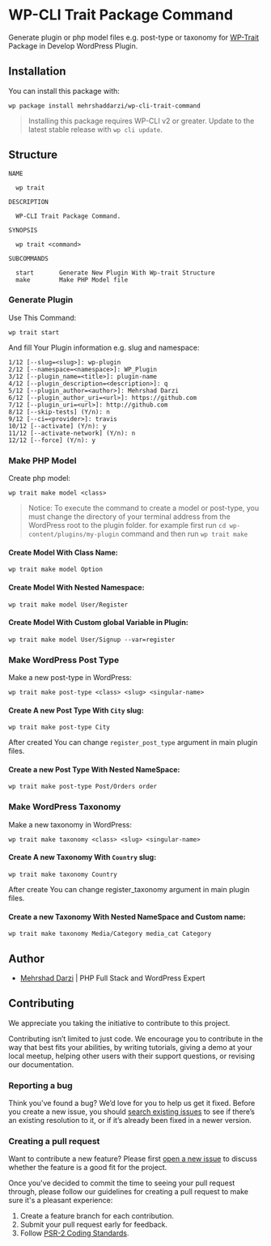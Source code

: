 # WP-CLI Trait Package Command

Generate plugin or php model files e.g. post-type or taxonomy for [WP-Trait](https://github.com/mehrshaddarzi/wp-trait) Package in Develop WordPress Plugin.

## Installation

You can install this package with:

```console
wp package install mehrshaddarzi/wp-cli-trait-command
```

> Installing this package requires WP-CLI v2 or greater. Update to the latest stable release with `wp cli update`.


## Structure

```
NAME

  wp trait

DESCRIPTION

  WP-CLI Trait Package Command.

SYNOPSIS

  wp trait <command>

SUBCOMMANDS

  start       Generate New Plugin With Wp-trait Structure
  make        Make PHP Model file
```

### Generate Plugin

Use This Command:

```
wp trait start
```

And fill Your Plugin information e.g. slug and namespace:

```
1/12 [--slug=<slug>]: wp-plugin
2/12 [--namespace=<namespace>]: WP_Plugin
3/12 [--plugin_name=<title>]: plugin-name
4/12 [--plugin_description=<description>]: q
5/12 [--plugin_author=<author>]: Mehrshad Darzi
6/12 [--plugin_author_uri=<url>]: https://github.com
7/12 [--plugin_uri=<url>]: http://github.com
8/12 [--skip-tests] (Y/n): n
9/12 [--ci=<provider>]: travis
10/12 [--activate] (Y/n): y
11/12 [--activate-network] (Y/n): n
12/12 [--force] (Y/n): y
```

### Make PHP Model

Create php model:

```
wp trait make model <class>
```

> Notice: To execute the command to create a model or post-type, you must change the directory of your terminal address from the WordPress root to the plugin folder. for example first run `cd wp-content/plugins/my-plugin` command and then run `wp trait make`

#### Create Model With Class Name:

```
wp trait make model Option
```

#### Create Model With Nested Namespace:

```
wp trait make model User/Register
```

#### Create Model With Custom global Variable in Plugin:

```
wp trait make model User/Signup --var=register
```

### Make WordPress Post Type

Make a new post-type in WordPress:

```
wp trait make post-type <class> <slug> <singular-name>
```

#### Create A new Post Type With `City` slug:

```
wp trait make post-type City
```

After created You can change `register_post_type` argument in main plugin files.

#### Create a new Post Type With Nested NameSpace:

```
wp trait make post-type Post/Orders order
```

### Make WordPress Taxonomy

Make a new taxonomy in WordPress:

```
wp trait make taxonomy <class> <slug> <singular-name>
```

#### Create A new Taxonomy With `Country` slug:

```
wp trait make taxonomy Country
```

After create You can change register_taxonomy argument in main plugin files.

#### Create a new Taxonomy With Nested NameSpace and Custom name:

```
wp trait make taxonomy Media/Category media_cat Category
```

## Author

- [Mehrshad Darzi](https://www.linkedin.com/in/mehrshaddarzi/) | PHP Full Stack and WordPress Expert

## Contributing

We appreciate you taking the initiative to contribute to this project.

Contributing isn’t limited to just code. We encourage you to contribute in the way that best fits your abilities, by writing tutorials, giving a demo at your local meetup, helping other users with their support questions, or revising our documentation.

### Reporting a bug

Think you’ve found a bug? We’d love for you to help us get it fixed.
Before you create a new issue, you should [search existing issues](https://github.com/mehrshaddarzi/wp-cli-trait-command/issues) to see if there’s an existing resolution to it, or if it’s already been fixed in a newer version.

### Creating a pull request

Want to contribute a new feature? Please first [open a new issue](https://github.com/mehrshaddarzi/wp-cli-trait-command/issues/new) to discuss whether the feature is a good fit for the project.

Once you've decided to commit the time to seeing your pull request through, please follow our guidelines for creating a pull request to make sure it's a pleasant experience:

1. Create a feature branch for each contribution.
2. Submit your pull request early for feedback.
3. Follow [PSR-2 Coding Standards](http://www.php-fig.org/psr/psr-2/).
